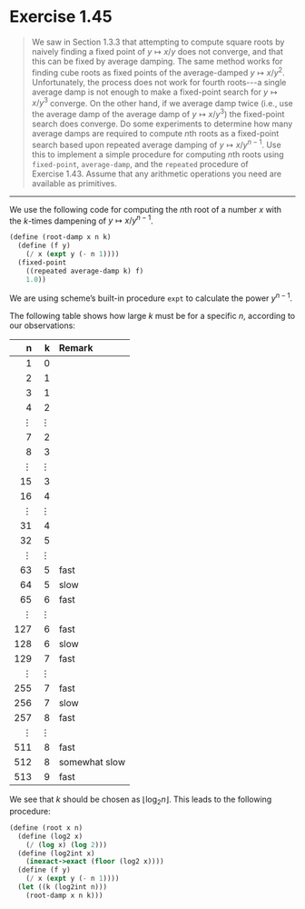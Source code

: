 # Exercise 1.45

> We saw in Section 1.3.3 that attempting to compute square roots by naively finding a fixed point of $y \mapsto x / y$ does not converge, and that this can be fixed by average damping.
> The same method works for finding cube roots as fixed points of the average-damped $y \mapsto x / y^2$.
> Unfortunately, the process does not work for fourth roots---a single average damp is not enough to make a fixed-point search for $y \mapsto x / y^3$ converge.
> On the other hand, if we average damp twice (i.e., use the average damp of the average damp of $y \mapsto x / y^3$) the fixed-point search does converge.
> Do some experiments to determine how many average damps are required to compute $n$th roots as a fixed-point search based upon repeated average damping of $y \mapsto x / y^{n - 1}$.
> Use this to implement a simple procedure for computing $n$th roots using `fixed-point`, `average-damp`, and the `repeated` procedure of Exercise 1.43.
> Assume that any arithmetic operations you need are available as primitives.

---

We use the following code for computing the $n$th root of a number $x$ with the $k$-times dampening of $y \mapsto x / y^{n - 1}$.
```scheme
(define (root-damp x n k)
  (define (f y)
    (/ x (expt y (- n 1))))
  (fixed-point
    ((repeated average-damp k) f)
    1.0))
```
We are using scheme’s built-in procedure `expt` to calculate the power $y^{n - 1}$.

The following table shows how large $k$ must be for a specific $n$, according to our observations:

|  n  |  k  | Remark
| --: | --: | :-----
|   1 |   0 |
|   2 |   1 |
|   3 |   1 |
|   4 |   2 |
|   ⋮ |   ⋮ |
|   7 |   2 |
|   8 |   3 |
|   ⋮ |   ⋮ |
|  15 |   3 |
|  16 |   4 |
|   ⋮ |   ⋮ |
|  31 |   4 |
|  32 |   5 |
|   ⋮ |   ⋮ |
|  63 |   5 | fast
|  64 |   5 | slow
|  65 |   6 | fast
|   ⋮ |   ⋮ |
| 127 |   6 | fast
| 128 |   6 | slow
| 129 |   7 | fast
|   ⋮ |   ⋮ |
| 255 |   7 | fast
| 256 |   7 | slow
| 257 |   8 | fast
|   ⋮ |   ⋮ |
| 511 |   8 | fast
| 512 |   8 | somewhat slow
| 513 |   9 | fast

We see that $k$ should be chosen as $⌊ \log_2 n ⌋$.
This leads to the following procedure:
```scheme
(define (root x n)
  (define (log2 x)
    (/ (log x) (log 2)))
  (define (log2int x)
    (inexact->exact (floor (log2 x))))
  (define (f y)
    (/ x (expt y (- n 1))))
  (let ((k (log2int n)))
    (root-damp x n k)))
```
